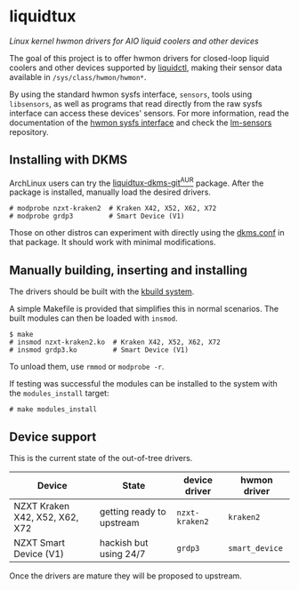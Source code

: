 # liquidtux

_Linux kernel hwmon drivers for AIO liquid coolers and other devices_

The goal of this project is to offer hwmon drivers for closed-loop liquid
coolers and other devices supported by [liquidctl], making their sensor data
available in `/sys/class/hwmon/hwmon*`.

By using the standard hwmon sysfs interface, `sensors`, tools using
`libsensors`, as well as programs that read directly from the raw sysfs
interface can access these devices' sensors.  For more information, read the
documentation of the [hwmon sysfs interface] and check the [lm-sensors]
repository.

## Installing with DKMS

ArchLinux users can try the [liquidtux-dkms-git<sup>AUR</sup>][liquidtux-dkms-git-aur] package.
After the package is installed, manually load the desired drivers.

```
# modprobe nzxt-kraken2  # Kraken X42, X52, X62, X72
# modprobe grdp3         # Smart Device (V1)
```

Those on other distros can experiment with directly using the [dkms.conf] in
that package.  It should work with minimal modifications.

## Manually building, inserting and installing

The drivers should be built with the [kbuild
system](https://github.com/torvalds/linux/blob/master/Documentation/kbuild/modules.txt).

A simple Makefile is provided that simplifies this in normal scenarios.  The
built modules can then be loaded with `insmod`.

```
$ make
# insmod nzxt-kraken2.ko  # Kraken X42, X52, X62, X72
# insmod grdp3.ko         # Smart Device (V1)
```

To unload them, use `rmmod` or `modprobe -r`.

If testing was successful the modules can be installed to the system with the
`modules_install` target:

```
# make modules_install
```

## Device support

This is the current state of the out-of-tree drivers.

| Device | State | device driver | hwmon driver |
| --- | --- | --- | --- |
| NZXT Kraken X42, X52, X62, X72 | getting ready to upstream | `nzxt-kraken2` | `kraken2` |
| NZXT Smart Device (V1) | hackish but using 24/7 | `grdp3` | `smart_device` |

Once the drivers are mature they will be proposed to upstream.

[liquidctl]: https://github.com/jonasmalacofilho/liquidctl
[hwmon sysfs interface]: https://www.kernel.org/doc/Documentation/hwmon/sysfs-interface
[lm-sensors]: https://github.com/lm-sensors/lm-sensors
[liquidtux-dkms-git-aur]: https://aur.archlinux.org/packages/liquidtux-dkms-git/
[dkms.conf]: https://aur.archlinux.org/cgit/aur.git/tree/dkms.conf?h=liquidtux-dkms-git
